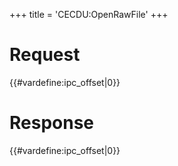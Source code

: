 +++
title = 'CECDU:OpenRawFile'
+++

# Request

{{#vardefine:ipc_offset\|0}}

# Response

{{#vardefine:ipc_offset\|0}}
